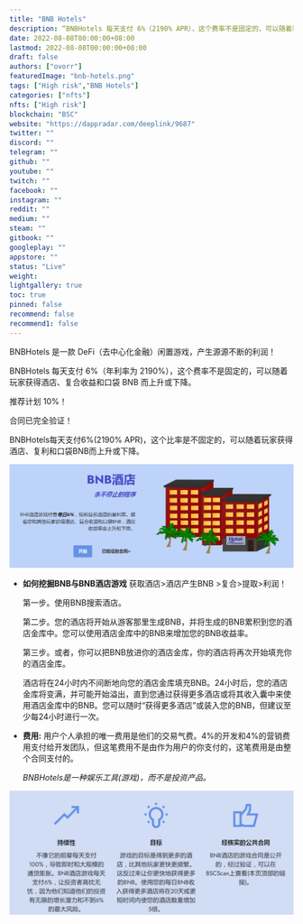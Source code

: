 ```yaml
---
title: "BNB Hotels"
description: “BNBHotels 每天支付 6%（2190% APR），这个费率不是固定的，可以随着玩家获得酒店、复合收益和口袋 BNB 而上升或下降。”
date: 2022-08-08T00:00:00+08:00
lastmod: 2022-08-08T00:00:00+08:00
draft: false
authors: ["ovorr"]
featuredImage: "bnb-hotels.png"
tags: ["High risk","BNB Hotels"]
categories: ["nfts"]
nfts: ["High risk"]
blockchain: "BSC"
website: "https://dappradar.com/deeplink/9687"
twitter: ""
discord: ""
telegram: ""
github: ""
youtube: ""
twitch: ""
facebook: ""
instagram: ""
reddit: ""
medium: ""
steam: ""
gitbook: ""
googleplay: ""
appstore: ""
status: "Live"
weight: 
lightgallery: true
toc: true
pinned: false
recommend: false
recommend1: false
---
```

<p>BNBHotels 是一款 DeFi（去中心化金融）闲置游戏，产生源源不断的利润！&nbsp;</p>
<p>BNBHotels 每天支付 6%（年利率为 2190%），这个费率不是固定的，可以随着玩家获得酒店、复合收益和口袋 BNB 而上升或下降。&nbsp;</p>
<p>推荐计划 10%！</p>
<p>合同已完全验证！</p>

BNBHotels每天支付6%(2190% APR)，这个比率是不固定的，可以随着玩家获得酒店、复利和口袋BNB而上升或下降。

![a](a.png)

- **如何挖掘BNB与BNB酒店游戏**
  获取酒店>酒店产生BNB >复合>提取>利润！

  第一步。使用BNB搜索酒店。

  第二步。您的酒店将开始从游客那里生成BNB，并将生成的BNB累积到您的酒店金库中。您可以使用酒店金库中的BNB来增加您的BNB收益率。

  第三步。或者，你可以把BNB放进你的酒店金库，你的酒店将再次开始填充你的酒店金库。

  酒店将在24小时内不间断地向您的酒店金库填充BNB。24小时后，您的酒店金库将变满，并可能开始溢出，直到您通过获得更多酒店或将其收入囊中来使用酒店金库中的BNB。您可以随时“获得更多酒店”或装入您的BNB，但建议至少每24小时进行一次。

  

- **费用:**
  用户个人承担的唯一费用是他们的交易气费。4%的开发和4%的营销费用支付给开发团队，但这笔费用不是由作为用户的你支付的，这笔费用是由整个合同支付的。


  
  *BNBHotels是一种娱乐工具(游戏)，而不是投资产品。*

![b](b.png)